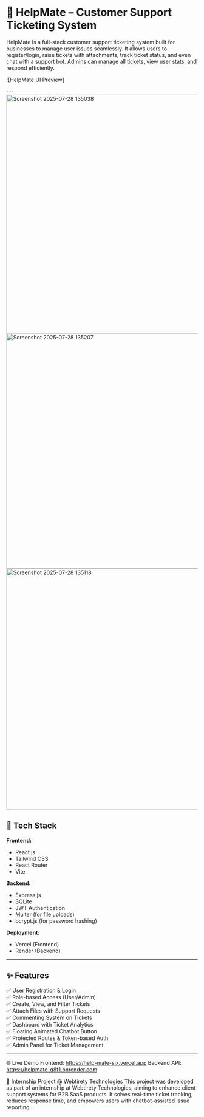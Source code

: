 # 💬 HelpMate – Customer Support Ticketing System

HelpMate is a full-stack customer support ticketing system built for businesses to manage user issues seamlessly. It allows users to register/login, raise tickets with attachments, track ticket status, and even chat with a support bot. Admins can manage all tickets, view user stats, and respond efficiently.

![HelpMate UI Preview]


---<img width="1348" height="629" alt="Screenshot 2025-07-28 135038" src="https://github.com/user-attachments/assets/875ccec0-dc96-46a0-94fb-b775305bba3c" />
<img width="1336" height="620" alt="Screenshot 2025-07-28 135207" src="https://github.com/user-attachments/assets/8988f6dc-4991-4fcc-bc23-59712aae970d" />
<img width="1345" height="636" alt="Screenshot 2025-07-28 135118" src="https://github.com/user-attachments/assets/afdc6ae6-58c0-44e0-ba71-dd64c313b919" />

## 🚀 Tech Stack

**Frontend:**  
- React.js  
- Tailwind CSS  
- React Router  
- Vite

**Backend:**  
- Express.js  
- SQLite  
- JWT Authentication  
- Multer (for file uploads)  
- bcrypt.js (for password hashing)

**Deployment:**  
- Vercel (Frontend)  
- Render (Backend)

---

## ✨ Features

✅ User Registration & Login  
✅ Role-based Access (User/Admin)  
✅ Create, View, and Filter Tickets  
✅ Attach Files with Support Requests  
✅ Commenting System on Tickets  
✅ Dashboard with Ticket Analytics  
✅ Floating Animated Chatbot Button  
✅ Protected Routes & Token-based Auth  
✅ Admin Panel for Ticket Management

---


🌐 Live Demo
Frontend: https://help-mate-six.vercel.app
Backend API: https://helpmate-q8f1.onrender.com

🏢 Internship Project @ Webtirety Technologies
This project was developed as part of an internship at Webtirety Technologies, aiming to enhance client support systems for B2B SaaS products. It solves real-time ticket tracking, reduces response time, and empowers users with chatbot-assisted issue reporting.
